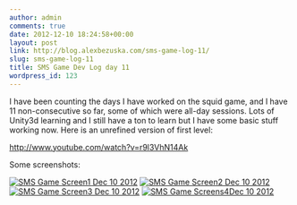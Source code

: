 ```yaml
---
author: admin
comments: true
date: 2012-12-10 18:24:58+00:00
layout: post
link: http://blog.alexbezuska.com/sms-game-log-11/
slug: sms-game-log-11
title: SMS Game Dev Log day 11
wordpress_id: 123
---
```


I have been counting the days I have worked on the squid game, and I have 11 non-consecutive so far, some of which were all-day sessions.
Lots of Unity3d learning and I still have a ton to learn but I have some basic stuff working now.
Here is an unrefined version of first level:

http://www.youtube.com/watch?v=r9l3VhN14Ak

Some screenshots:

[![SMS Game Screen1 Dec 10 2012](/images/2013/12/Screen-Shot-2013-12-12-at-1.20.58-PM.png)](/images/2013/12/Screen-Shot-2013-12-12-at-1.20.58-PM.png) [![SMS Game Screen2 Dec 10 2012](/images/2013/12/Screen-Shot-2013-12-12-at-1.21.04-PM.png)](/images/2013/12/Screen-Shot-2013-12-12-at-1.21.04-PM.png) [![SMS Game Screen3 Dec 10 2012](/images/2013/12/Screen-Shot-2013-12-12-at-1.21.11-PM.png)](/images/2013/12/Screen-Shot-2013-12-12-at-1.21.11-PM.png) [![SMS Game Screens4Dec 10 2012](/images/2013/12/Screen-Shot-2013-12-12-at-1.21.23-PM.png)](/images/2013/12/Screen-Shot-2013-12-12-at-1.21.23-PM.png)
